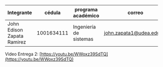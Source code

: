 
| Integrante                   | cédula                   | programa académico      | correo                   | usuario github          |
| ---------------------------- | ------------------------ | ----------------------- | ------------------------ | ----------------------- |
| John Edison Zapata Ramirez   | 1001634111               | Ingeniería de sistemas  | john.zapata1@udea.edu.co | John3814                |



Video Entrega 2: [https://youtu.be/WWoxz39SdTQ](https://youtu.be/WWoxz39SdTQ)



